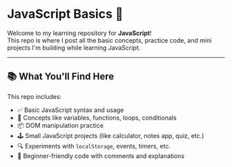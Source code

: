 # JavaScript Basics 🚀

Welcome to my learning repository for **JavaScript**!  
This repo is where I post all the basic concepts, practice code, and mini projects I'm building while learning JavaScript.

---

## 📚 What You'll Find Here

This repo includes:

- ✅ Basic JavaScript syntax and usage
- 🧠 Concepts like variables, functions, loops, conditionals
- 📦 DOM manipulation practice
- 🕹️ Small JavaScript projects (like calculator, notes app, quiz, etc.)
- 🔍 Experiments with `localStorage`, events, timers, etc.
- 📄 Beginner-friendly code with comments and explanations
